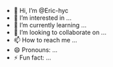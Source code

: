 - 👋 Hi, I’m @Eric-hyc
- 👀 I’m interested in ...
- 🌱 I’m currently learning ...
- 💞️ I’m looking to collaborate on ...
- 📫 How to reach me ...
- 😄 Pronouns: ...
- ⚡ Fun fact: ...

<!---
Eric-hyc/Eric-hyc is a ✨ special ✨ repository because its `README.md` (this file) appears on your GitHub profile.
You can click the Preview link to take a look at your changes.
--->

